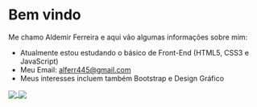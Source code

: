 <h1> Bem vindo </h1>

<p> Me chamo Aldemir Ferreira e aqui vão algumas informações sobre mim: </p>
<ul>
 <li> Atualmente estou estudando o básico de Front-End (HTML5, CSS3 e JavaScript)
 <li> Meu Email: <a href="#">alferr445@gmail.com</a>
 <li> Meus interesses incluem também Bootstrap e Design Gráfico
</ul> 

<a href="https://github.com/anuraghazra/github-readme-stats">
  <img align="center" src="https://github-readme-stats.vercel.app/api?username=aldemirferreira44&theme=algolia" />
</a>
<a href="https://github.com/anuraghazra/convoychat">
  <img align="center" src="https://github-readme-stats.vercel.app/api/top-langs/?username=aldemirferreira44&layout=compact&theme=algolia" />
</a>
